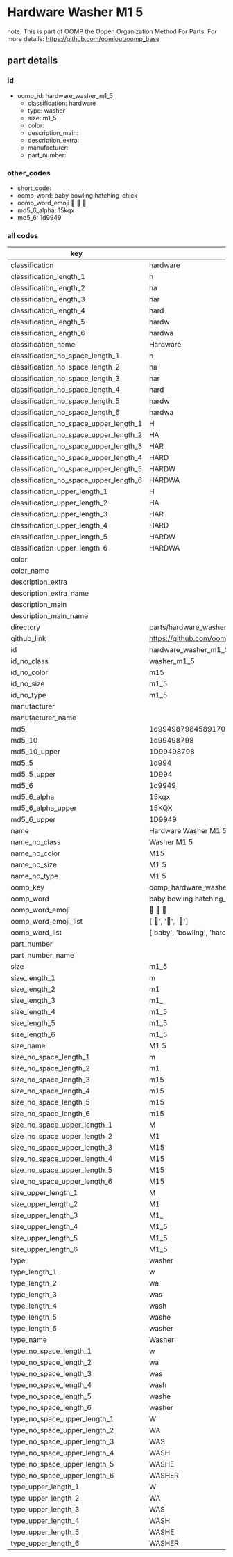 # Hardware Washer M1 5  

note: This is part of OOMP the Oopen Organization Method For Parts. For more details: https://github.com/oomlout/oomp_base

##  part details





### id
* oomp_id: hardware_washer_m1_5
  * classification: hardware
  * type: washer
  * size: m1_5
  * color: 
  * description_main: 
  * description_extra: 
  * manufacturer: 
  * part_number: 

### other_codes
* short_code: 
* oomp_word: baby bowling hatching_chick
* oomp_word_emoji :baby: :bowling: :hatching_chick:
* md5_6_alpha: 15kqx
* md5_6: 1d9949

### all codes 
| key | value |  
| --- | --- |  
| classification | hardware |  
| classification_length_1 | h |  
| classification_length_2 | ha |  
| classification_length_3 | har |  
| classification_length_4 | hard |  
| classification_length_5 | hardw |  
| classification_length_6 | hardwa |  
| classification_name | Hardware |  
| classification_no_space_length_1 | h |  
| classification_no_space_length_2 | ha |  
| classification_no_space_length_3 | har |  
| classification_no_space_length_4 | hard |  
| classification_no_space_length_5 | hardw |  
| classification_no_space_length_6 | hardwa |  
| classification_no_space_upper_length_1 | H |  
| classification_no_space_upper_length_2 | HA |  
| classification_no_space_upper_length_3 | HAR |  
| classification_no_space_upper_length_4 | HARD |  
| classification_no_space_upper_length_5 | HARDW |  
| classification_no_space_upper_length_6 | HARDWA |  
| classification_upper_length_1 | H |  
| classification_upper_length_2 | HA |  
| classification_upper_length_3 | HAR |  
| classification_upper_length_4 | HARD |  
| classification_upper_length_5 | HARDW |  
| classification_upper_length_6 | HARDWA |  
| color |  |  
| color_name |  |  
| description_extra |  |  
| description_extra_name |  |  
| description_main |  |  
| description_main_name |  |  
| directory | parts/hardware_washer_m1_5 |  
| github_link | https://github.com/oomlout/oomlout_oomp_part_src/tree/main/parts/hardware_washer_m1_5 |  
| id | hardware_washer_m1_5 |  
| id_no_class | washer_m1_5 |  
| id_no_color | m15 |  
| id_no_size | m1_5 |  
| id_no_type | m1_5 |  
| manufacturer |  |  
| manufacturer_name |  |  
| md5 | 1d99498798458917039ecf0299a59652 |  
| md5_10 | 1d99498798 |  
| md5_10_upper | 1D99498798 |  
| md5_5 | 1d994 |  
| md5_5_upper | 1D994 |  
| md5_6 | 1d9949 |  
| md5_6_alpha | 15kqx |  
| md5_6_alpha_upper | 15KQX |  
| md5_6_upper | 1D9949 |  
| name | Hardware Washer M1 5 |  
| name_no_class | Washer M1 5 |  
| name_no_color | M15 |  
| name_no_size | M1 5 |  
| name_no_type | M1 5 |  
| oomp_key | oomp_hardware_washer_m1_5 |  
| oomp_word | baby bowling hatching_chick |  
| oomp_word_emoji | :baby: :bowling: :hatching_chick: |  
| oomp_word_emoji_list | [':baby:', ':bowling:', ':hatching_chick:'] |  
| oomp_word_list | ['baby', 'bowling', 'hatching_chick'] |  
| part_number |  |  
| part_number_name |  |  
| size | m1_5 |  
| size_length_1 | m |  
| size_length_2 | m1 |  
| size_length_3 | m1_ |  
| size_length_4 | m1_5 |  
| size_length_5 | m1_5 |  
| size_length_6 | m1_5 |  
| size_name | M1 5 |  
| size_no_space_length_1 | m |  
| size_no_space_length_2 | m1 |  
| size_no_space_length_3 | m15 |  
| size_no_space_length_4 | m15 |  
| size_no_space_length_5 | m15 |  
| size_no_space_length_6 | m15 |  
| size_no_space_upper_length_1 | M |  
| size_no_space_upper_length_2 | M1 |  
| size_no_space_upper_length_3 | M15 |  
| size_no_space_upper_length_4 | M15 |  
| size_no_space_upper_length_5 | M15 |  
| size_no_space_upper_length_6 | M15 |  
| size_upper_length_1 | M |  
| size_upper_length_2 | M1 |  
| size_upper_length_3 | M1_ |  
| size_upper_length_4 | M1_5 |  
| size_upper_length_5 | M1_5 |  
| size_upper_length_6 | M1_5 |  
| type | washer |  
| type_length_1 | w |  
| type_length_2 | wa |  
| type_length_3 | was |  
| type_length_4 | wash |  
| type_length_5 | washe |  
| type_length_6 | washer |  
| type_name | Washer |  
| type_no_space_length_1 | w |  
| type_no_space_length_2 | wa |  
| type_no_space_length_3 | was |  
| type_no_space_length_4 | wash |  
| type_no_space_length_5 | washe |  
| type_no_space_length_6 | washer |  
| type_no_space_upper_length_1 | W |  
| type_no_space_upper_length_2 | WA |  
| type_no_space_upper_length_3 | WAS |  
| type_no_space_upper_length_4 | WASH |  
| type_no_space_upper_length_5 | WASHE |  
| type_no_space_upper_length_6 | WASHER |  
| type_upper_length_1 | W |  
| type_upper_length_2 | WA |  
| type_upper_length_3 | WAS |  
| type_upper_length_4 | WASH |  
| type_upper_length_5 | WASHE |  
| type_upper_length_6 | WASHER |  

